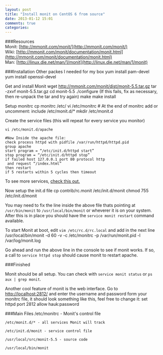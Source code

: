 ```yaml
---
layout: post
title: "Install monit on CentOS 6 from source"
date: 2013-01-12 15:01
comments: true
categories: 
---
```


###Resources  
Monit: [http://mmonit.com/monit/](http://mmonit.com/monit/)   
Wiki: [http://mmonit.com/monit/documentation/monit.html](http://mmonit.com/monit/documentation/monit.html)   
Man:  [http://linux.die.net/man/1/monit](http://linux.die.net/man/1/monit)  

###Installation
Other packes I needed for my box
    yum install pam-devel 
    yum install openssl-devel
 

Get and install Monit
    wget http://mmonit.com/monit/dist/monit-5.5.tar.gz
    tar -zxvf monit-5.5.tar.gz
    cd monit-5.5
    ./configure (If this fails, fix as necessary, then re-unpack the tar and try again)
    make
    make install 

 
Setup monitrc
    cp monitrc /etc/
    vi /etc/monitrc  # At the end of monitrc add or uncomment: include /etc/monit.d/*
    mkdir /etc/monit.d

Create the service files (this will repeat for every service you monitor)

    vi /etc/monit.d/apache

    #Now Inside the apache file:
    check process httpd with pidfile /var/run/httpd/httpd.pid
    group apache
    start program = “/etc/init.d/httpd start”
    stop program = “/etc/init.d/httpd stop”
    if failed host 127.0.0.1 port 80 protocol http
     and request “/index.html”
    then restart
    if 5 restarts within 5 cycles then timeout
     
To see more services, [check this out.](http://mmonit.com/wiki/Monit/ConfigurationExamples)
 
Now setup the init.d file
    cp contrib/rc.monit /etc/init.d/monit
    chmod 755 /etc/init.d/monit

You may need to fix the line inside the above file thats pointing at `/usr/bin/monit` to `/usr/local/bin/monit` or wheverer it is on your system.
After this is in place you should have the `service monit restart` command available.


To start Monit at boot, edit `vim /etc/rc.d/rc.local` and add in the next line
    /usr/local/bin/monit -d 60 -v -c /etc/monitrc -p /var/run/monit.pid -l /var/log/monit.log

Go ahead and run the above line in the console to see if monit works. If so, a call to `service httpd stop` should cause monit to restart apache.

###Finished

Monit should be all setup. You can check with `service monit status` or `ps aux | grep monit`. 

Another cool feature of monit is the web interface. Go to [http://localhost:2812/](http://localhost:2812/) and enter the username and password form your monitrc file, it should look something like this, feel free to change it: 
    set httpd port 2812
      allow hauk:password
 
###Main Files
    /etc/monitrc - Monit's control file

    /etc/monit.d/* - all services Monit will track

    /etc/init.d/monit - service control file

    /usr/local/src/monit-5.5 - source code

    /usr/local/bin/monit
